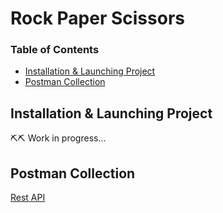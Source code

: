 # Rock Paper Scissors

### Table of Contents
-   [Installation & Launching Project](#installation--launching-project)
-   [Postman Collection](#postman-collection)

## Installation & Launching Project

⛏⛏ Work in progress...

## Postman Collection

[Rest API](https://api.postman.com/collections/16765738-2c44f5bb-73a1-48ab-beff-1dff959545ab?access_key=PMAT-01H7K8CD82G2QGCVKA8CYCCB8J)

